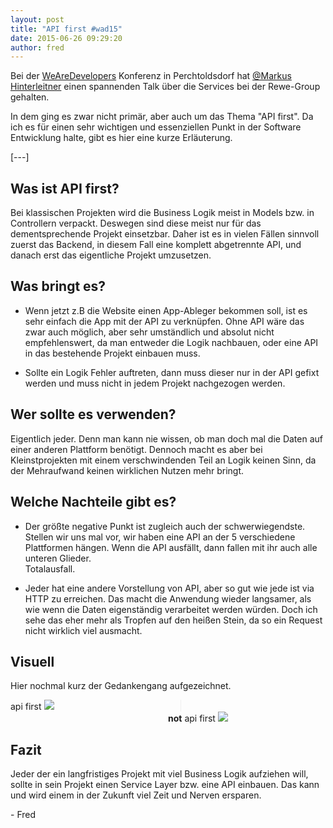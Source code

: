 ```yaml
---
layout: post
title: "API first #wad15"
date: 2015-06-26 09:29:20
author: fred
---
```

Bei der [WeAreDevelopers](http://wearedevelopers.org) Konferenz in Perchtoldsdorf hat [@Markus Hinterleitner](https://twitter.com/mhinterleitner) einen spannenden Talk über die Services bei der Rewe-Group gehalten.

In dem ging es zwar nicht primär, aber auch um das Thema "API first". Da ich es für einen sehr wichtigen und essenziellen Punkt in der Software Entwicklung halte, gibt es hier eine kurze Erläuterung.

[---]

## Was ist API first?
Bei klassischen Projekten wird die Business Logik meist in Models bzw. in Controllern verpackt. Deswegen sind diese meist nur für das dementsprechende Projekt einsetzbar. Daher ist es in vielen Fällen sinnvoll zuerst das Backend, in diesem Fall eine komplett abgetrennte API, und danach erst das eigentliche Projekt umzusetzen.


## Was bringt es?
* Wenn jetzt z.B die Website einen App-Ableger bekommen soll, ist es sehr einfach die App mit der API zu verknüpfen. Ohne API wäre das zwar auch möglich, aber sehr umständlich und absolut nicht empfehlenswert, da man entweder die Logik nachbauen, oder eine API in das bestehende Projekt einbauen muss.

* Sollte ein Logik Fehler auftreten, dann muss dieser nur in der API gefixt werden und muss nicht in jedem Projekt nachgezogen werden.


## Wer sollte es verwenden?
Eigentlich jeder. Denn man kann nie wissen, ob man doch mal die Daten auf einer anderen Plattform benötigt.
Dennoch macht es aber bei Kleinstprojekten mit einem verschwindenden Teil an Logik  keinen Sinn, da der Mehraufwand keinen wirklichen Nutzen mehr bringt.


## Welche Nachteile gibt es?
* Der größte negative Punkt  ist zugleich auch der schwerwiegendste. Stellen wir uns mal vor, wir haben eine API an der 5 verschiedene Plattformen hängen. Wenn die API ausfällt, dann fallen mit ihr auch alle unteren Glieder.  
<i class="i-arrow-right"></i> Totalausfall.

* Jeder hat eine andere Vorstellung von API, aber so gut wie jede ist via HTTP zu erreichen. Das macht die Anwendung wieder langsamer, als wie wenn die Daten eigenständig verarbeitet werden würden. Doch ich sehe das eher mehr als Tropfen auf den heißen Stein, da so ein Request nicht wirklich viel ausmacht.

## Visuell
Hier nochmal kurz der Gedankengang aufgezeichnet.

<div>
<div style="float: left; width: 50%; border-right: 1px solid #efefef; padding-right: 20px">
api first
<img src="//kcdn.at/dev-blog/images/api-first/Unbenannte Zeichnung.png" style="" />
</div>
<div style="float: right; width: 50%; padding-left: 20px;">
<b>not</b> api first
<img src="//kcdn.at/dev-blog/images/api-first/Unbenannte Zasdasdeichnung.png"  />

</div>
<div style="clear: both" ></div>
</div>

## Fazit

Jeder der ein langfristiges Projekt mit viel Business Logik aufziehen will, sollte in sein Projekt einen Service Layer bzw. eine API einbauen. Das kann und wird einem in der Zukunft viel Zeit und Nerven ersparen.

<span>-</span> Fred
